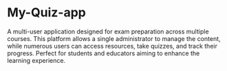 # My-Quiz-app
A multi-user application designed for exam preparation across multiple courses. This platform allows a single administrator to manage the content, while numerous users can access resources, take quizzes, and track their progress. Perfect for students and educators aiming to enhance the learning experience.

